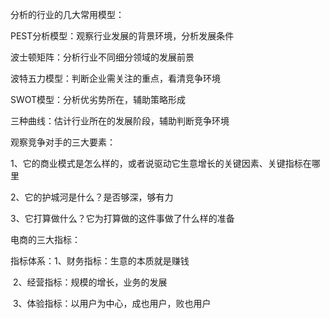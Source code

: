 分析的行业的几大常用模型：

PEST分析模型：观察行业发展的背景环境，分析发展条件

波士顿矩阵：分析行业不同细分领域的发展前景

波特五力模型：判断企业需关注的重点，看清竞争环境

SWOT模型：分析优劣势所在，辅助策略形成

三种曲线：估计行业所在的发展阶段，辅助判断竞争环境





观察竞争对手的三大要素：

1、它的商业模式是怎么样的，或者说驱动它生意增长的关键因素、关键指标在哪里

2、它的护城河是什么？是否够深，够有力

3、它打算做什么？它为打算做的这件事做了什么样的准备





电商的三大指标：

指标体系：1、财务指标：生意的本质就是赚钱

​		2、经营指标：规模的增长，业务的发展

​		3、体验指标：以用户为中心，成也用户，败也用户
